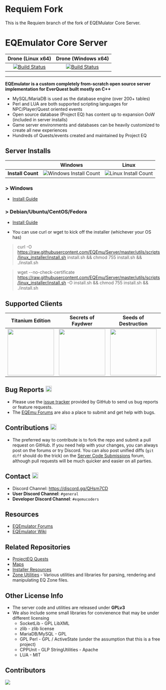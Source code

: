 # Requiem Fork
This is the Requiem branch of the fork of EQEMulator Core Server.

# EQEmulator Core Server
| Drone (Linux x64) | Drone (Windows x64)   |
|:---:|:---:|
|[![Build Status](http://drone.akkadius.com/api/badges/EQEmu/Server/status.svg)](http://drone.akkadius.com/EQEmu/Server)   |[![Build Status](http://drone.akkadius.com/api/badges/EQEmu/Server/status.svg)](http://drone.akkadius.com/EQEmu/Server)   |

***

**EQEmulator is a custom completely from-scratch open source server implementation for EverQuest built mostly on C++**
 * MySQL/MariaDB is used as the database engine (over 200+ tables)
 * Perl and LUA are both supported scripting languages for NPC/Player/Quest oriented events
 * Open source database (Project EQ) has content up to expansion OoW (included in server installs)
  * Game server environments and databases can be heavily customized to create all new experiences
 * Hundreds of Quests/events created and maintained by Project EQ

## Server Installs
| |Windows|Linux|
|:---:|:---:|:---:|
|**Install Count**|![Windows Install Count](http://analytics.akkadius.com/?install_count&windows_count)|![Linux Install Count](http://analytics.akkadius.com/?install_count&linux_count)| 
### > Windows 

* [Install Guide](https://docs.eqemu.io/server/installation/server-installation-windows/)

### > Debian/Ubuntu/CentOS/Fedora

* [Install Guide](https://docs.eqemu.io/server/installation/server-installation-linux/)

* You can use curl or wget to kick off the installer (whichever your OS has)
> curl -O https://raw.githubusercontent.com/EQEmu/Server/master/utils/scripts/linux_installer/install.sh install.sh && chmod 755 install.sh && ./install.sh

> wget --no-check-certificate https://raw.githubusercontent.com/EQEmu/Server/master/utils/scripts/linux_installer/install.sh -O install.sh && chmod 755 install.sh && ./install.sh 

## Supported Clients

|Titanium Edition|Secrets of Faydwer|Seeds of Destruction|Underfoot|Rain of Fear|
|:---:|:---:|:---:|:---:|:---:|
|<img src="http://i.imgur.com/hrwDxoM.jpg" height="150">|<img src="http://i.imgur.com/cRDW5tn.png" height="150">|<img src="http://i.imgur.com/V48kuVn.jpg" height="150">|<img src="http://i.imgur.com/IJQ0XMa.jpg" height="150">|<img src="http://i.imgur.com/OMpHkKa.png" height="100">|

## Bug Reports <img src="http://i.imgur.com/daf1Vjw.png" height="20">
* Please use the [issue tracker](https://github.com/EQEmu/Server/issues) provided by GitHub to send us bug
reports or feature requests.
* The [EQEmu Forums](http://www.eqemulator.org/forums/) are also a place to submit and get help with bugs.

## Contributions <img src="http://image.flaticon.com/icons/png/512/25/25231.png" width="20">

* The preferred way to contribute is to fork the repo and submit a pull request on
GitHub. If you need help with your changes, you can always post on the forums or
try Discord. You can also post unified diffs (`git diff` should do the trick) on the
[Server Code Submissions](http://www.eqemulator.org/forums/forumdisplay.php?f=669)
forum, although pull requests will be much quicker and easier on all parties.

## Contact <img src="http://gamerescape.com/wp-content/uploads/2015/06/discord.png" height="20">

 - Discord Channel: https://discord.gg/QHsm7CD
 - **User Discord Channel**: `#general`
 - **Developer Discord Channel**: `#eqemucoders`

## Resources
- [EQEmulator Forums](http://www.eqemulator.org/forums)
- [EQEmulator Wiki](https://docs.eqemu.io/)

## Related Repositories
* [ProjectEQ Quests](https://github.com/ProjectEQ/projecteqquests)
* [Maps](https://github.com/Akkadius/EQEmuMaps)
* [Installer Resources](https://github.com/Akkadius/EQEmuInstall)
* [Zone Utilities](https://github.com/EQEmu/zone-utilities) - Various utilities and libraries for parsing, rendering and manipulating EQ Zone files.

## Other License Info

* The server code and utilities are released under **GPLv3**
* We also include some small libraries for convienence that may be under different licensing
  * SocketLib - GPL LibXML
  * zlib - zlib license
  * MariaDB/MySQL - GPL
  * GPL Perl - GPL / ActiveState (under the assumption that this is a free project)
  * CPPUnit - GLP StringUtilities - Apache
  * LUA - MIT

## Contributors

<a href="https://github.com/EQEmu/server/graphs/contributors">
  <img src="https://contributors-img.firebaseapp.com/image?repo=EQEmu/server" />
</a>

